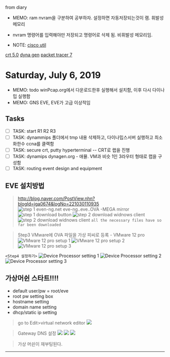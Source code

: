 
from diary
- MEMO: ram nvram을 구분하여 공부하자. 설정하면 자동저장되는것이 램. 휘발성 메모리
- nvram 명령어를 입력해야만 저장되고 명령어로 삭제 됨. 비휘발성 메모리임.

- NOTE: [cisco util](cisco_util.md)

[crt 5.0](https://cezacx2.tistory.com/522)
[dyna gen](https://dynagen.com/sites/default/files/Support%20Files/MAN-0095R1.1,%20DYNAGEN%20Configurator%20Manual.pdf)
[packet tracer 7](https://www.itechtics.com/packet-tracer-download/)


# Saturday, July 6, 2019
- MEMO:  todo winPcap.org에서 다운로드한후 실행해서 설치함, 이후 다시 다이나밉 실행함
- MEMO: GNS EVE, EVE가 고급 이상적임

## Tasks
- [ ] TASK: start R1 R2 R3
- [ ] TASK: dynammips 폴더에서 tmp 내용 삭제하고,  다이나밉스서버 실행하고 최소화한수 ccna를 클랙함
- [ ] TASK: secure crt, putty hyperterminal -- CRT로 랩을 진행
- [ ] TASK: dynamips dynagen.org - 애뮬. VM과 비슷 1인 3라우터 형태로 랩을 구성함
- [ ] TASK: routing event design and equipment

## EVE 설치방법
>http://blog.naver.com/PostView.nhn?blogId=jga0674&logNo=221030110935
![step 1 even-ng.net eve-ng..eve..OVA -MEGA mirror](attatched/1.png)
![step 1 download button](attatched/1-1.png)
![step 2 download widnows client](attatched/2.png)
![step 2 download widnows client](attatched/2-1.png)
`all the necessary files have so far been downloaded`

>Step3 VMware에 OVA 파일을 가상 피씨로 등록 - VMware 12 pro
![VMware 12 pro setup 1](attatched/3.png)
![VMware 12 pro setup 2](attatched/3-1.png)
![VMware 12 pro setup 3](attatched/3-2.png)

`<Step4 설정하기>`
![Device Processor setting 1](attatched/4.png)
![Device Processor setting 2](attatched/4-1.png)
![Device Processor setting 3](attatched/4-2.png)

## 가상머쉰 스타트!!!!


- default user/pw = root/eve
- root pw setting box
- hostname setting
- domain name setting
- dhcp/static ip setting
>go to Edit>virtual network editor
![](attatched/networkEditor.png)

>Gateway DNS 설정
![](attatched/defaultGateway.png)
![](attatched/gateway.png)
![](attatched/dnsserver.png)

> 가상 머쉰이 재부팅된다.
-----
